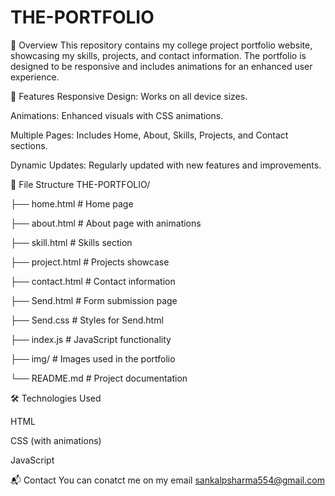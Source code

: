 # THE-PORTFOLIO
📌 Overview
This repository contains my college project portfolio website, showcasing my skills, projects, and contact information. The portfolio is designed to be responsive and includes animations for an enhanced user experience.

🚀 Features
Responsive Design: Works on all device sizes.

Animations: Enhanced visuals with CSS animations.

Multiple Pages: Includes Home, About, Skills, Projects, and Contact sections.

Dynamic Updates: Regularly updated with new features and improvements.

📂 File Structure
THE-PORTFOLIO/

├── home.html            # Home page

├── about.html           # About page with animations

├── skill.html           # Skills section

├── project.html         # Projects showcase

├── contact.html         # Contact information

├── Send.html            # Form submission page

├── Send.css             # Styles for Send.html

├── index.js             # JavaScript functionality

├── img/                 # Images used in the portfolio

└── README.md            # Project documentation

🛠 Technologies Used

HTML

CSS (with animations)

JavaScript

📬 Contact
You can conatct me on my email sankalpsharma554@gmail.com
